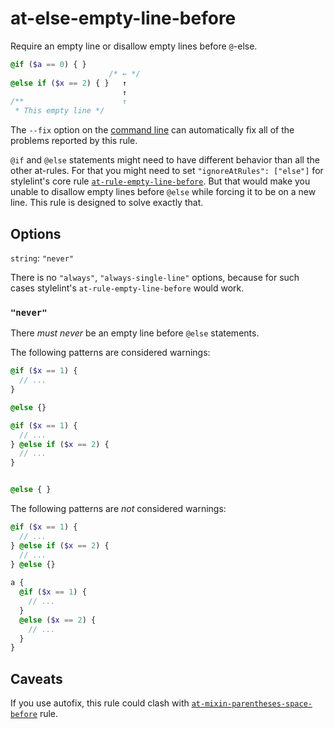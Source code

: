 # at-else-empty-line-before

Require an empty line or disallow empty lines before `@`-else.

```scss
@if ($a == 0) { }
                      /* ← */
@else if ($x == 2) { }   ↑
                         ↑
/**                      ↑
 * This empty line */
```

The `--fix` option on the [command line](https://github.com/stylelint/stylelint/blob/master/docs/user-guide/cli.md#autofixing-errors) can automatically fix all of the problems reported by this rule.

`@if` and `@else` statements might need to have different behavior than all the other at-rules. For that you might need to set `"ignoreAtRules": ["else"]` for stylelint's core rule [`at-rule-empty-line-before`](https://stylelint.io/user-guide/rules/at-rule-empty-line-before). But that would make you unable to disallow empty lines before `@else` while forcing it to be on a new line. This rule is designed to solve exactly that.

## Options

`string`: `"never"`

There is no `"always"`, `"always-single-line"` options, because for such cases stylelint's `at-rule-empty-line-before` would work.

### `"never"`

There *must never* be an empty line before `@else` statements.

The following patterns are considered warnings:

```scss
@if ($x == 1) {
  // ...
}

@else {}
```
```scss
@if ($x == 1) {
  // ...
} @else if ($x == 2) {
  // ...
}


@else { }
```

The following patterns are *not* considered warnings:

```scss
@if ($x == 1) {
  // ...
} @else if ($x == 2) {
  // ...
} @else {}
      
a {
  @if ($x == 1) {
    // ...
  }
  @else ($x == 2) {
    // ...
  }
}
```

## Caveats

If you use autofix, this rule could clash with [`at-mixin-parentheses-space-before`](https://github.com/kristerkari/stylelint-scss/tree/master/src/rules/at-mixin-parentheses-space-before) rule.
